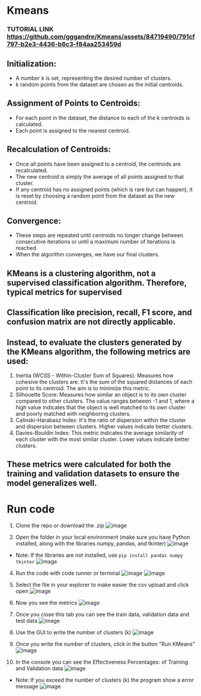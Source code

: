 # Kmeans

### TUTORIAL LINK https://github.com/gggandre/Kmeans/assets/84719490/791cf797-b2e3-4436-b6c3-f84aa253459d

## Initialization:
- A number k is set, representing the desired number of clusters.
- k random points from the dataset are chosen as the initial centroids.

## Assignment of Points to Centroids:
- For each point in the dataset, the distance to each of the k centroids is calculated.
- Each point is assigned to the nearest centroid.

## Recalculation of Centroids:
- Once all points have been assigned to a centroid, the centroids are recalculated.
- The new centroid is simply the average of all points assigned to that cluster.
- If any centroid has no assigned points (which is rare but can happen), it is reset by choosing a random point from the dataset as the new centroid.

## Convergence:
- These steps are repeated until centroids no longer change between consecutive iterations or until a maximum number of iterations is reached.
- When the algorithm converges, we have our final clusters.

## KMeans is a clustering algorithm, not a supervised classification algorithm. Therefore, typical metrics for supervised 
## Classification like precision, recall, F1 score, and confusion matrix are not directly applicable.
## Instead, to evaluate the clusters generated by the KMeans algorithm, the following metrics are used:
1. Inertia (WCSS - Within-Cluster Sum of Squares): Measures how cohesive the clusters are. It's the sum of the squared distances of each point to its centroid. The aim is to minimize this metric.
2. Silhouette Score: Measures how similar an object is to its own cluster compared to other clusters. The value ranges between -1 and 1, where a high value indicates that the object is well matched to its own cluster and poorly matched with neighboring clusters.
3. Calinski-Harabasz Index: It's the ratio of dispersion within the cluster and dispersion between clusters. Higher values indicate better clusters.
4. Davies-Bouldin Index: This metric indicates the average similarity of each cluster with the most similar cluster. Lower values indicate better clusters.
## These metrics were calculated for both the training and validation datasets to ensure the model generalizes well.


# Run code

1. Clone the repo or download the .zip
![image](https://github.com/gggandre/Kmeans/assets/84719490/76238fa3-cb0a-4e34-b287-55480d9a5911)

2. Open the folder in your local environment (make sure you have Python installed, along with the libraries numpy, pandas, and tkinter)
![image](https://github.com/gggandre/Kmeans/assets/84719490/e6e12091-ba80-4bc5-a31a-880cbd86f95f)

- Note: If the libraries are not installed, use ```pip install pandas numpy tkinter```
![image](https://github.com/gggandre/Kmeans/assets/84719490/a1b79a95-7bb6-41f6-ab24-3e186a5ea8bd)

4. Run the code with code runner or terminal
![image](https://github.com/gggandre/Kmeans/assets/84719490/92eecb31-649d-417b-8fdc-59dc7d533675)
![image](https://github.com/gggandre/Kmeans/assets/84719490/829a7fbd-93c0-4fd4-bc85-84a653138cca)

5. Select the file in your explorer to make easier the csv upload and click open
![image](https://github.com/gggandre/Kmeans/assets/84719490/c700f60b-ec6c-422c-9aed-3d4566d0073b)
 
6. Now you see the metrics
![image](https://github.com/gggandre/Kmeans/assets/84719490/7248cb3f-6df8-41d1-92f5-480fb69d50fa)

7. Once you close this tab you can see the train data, validation data and test data
![image](https://github.com/gggandre/Kmeans/assets/84719490/14f5ec2c-4813-481c-a3c1-4a663db22b82)

8. Use the GUI to write the number of clusters (k)
![image](https://github.com/gggandre/Kmeans/assets/84719490/d576ce3a-fb38-449c-a8b1-9ebe3787a7f5)

9. Once you write the number of clusters, click in the button "Run KMeans"
![image](https://github.com/gggandre/Kmeans/assets/84719490/053e0dd1-a3e2-43c2-af2f-094617691d55)

10. In the console you can see the Effectiveness Percentages: of Training and Validation data
![image](https://github.com/gggandre/Kmeans/assets/84719490/a3b3fada-c6c2-4a06-a2d4-94664ae01203)

 - Note: If you exceed the number of clusters (k) the program show a error message
![image](https://github.com/gggandre/Kmeans/assets/84719490/8fd79d00-7979-40f9-aa36-b5e9ddcdcaef)

